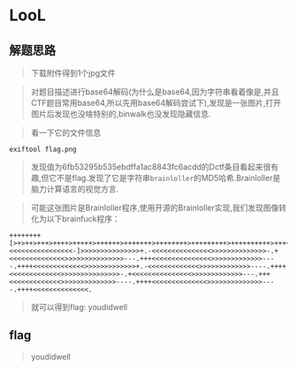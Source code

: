 # LooL

## 解题思路

> 下载附件得到1个jpg文件

> 对题目描述进行base64解码(为什么是base64,因为字符串看着像是,并且CTF题目常用base64,所以先用base64解码尝试下),发现是一张图片,打开图片后发现也没啥特别的,binwalk也没发现隐藏信息.

> 看一下它的文件信息

```
exiftool flag.png
```

> 发现值为6fb53295b535ebdffa1ac8843fc6acdd的Dctf条目看起来很有趣,但它不是flag.发现了它是字符串`brainloller`的MD5哈希.Brainloller是脑力计算语言的视觉方言.

> 可能这张图片是Brainloller程序,使用开源的Brainloller实现,我们发现图像转化为以下brainfuck程序：

```
++++++++[>+>++>+++>++++>+++++>++++++>+++++++>++++++++>+++++++++>++++++++++>+++++++++++>++++++++++++>+++++++++++++>++++++++++++++>+++++++++++++++>++++++++++++++++<<<<<<<<<<<<<<<<-]>>>>>>>>>>>>>>>+.-<<<<<<<<<<<<<<<>>>>>>>>>>>>>>-.+<<<<<<<<<<<<<<>>>>>>>>>>>>>>>---.+++<<<<<<<<<<<<<<<>>>>>>>>>>>>>----.++++<<<<<<<<<<<<<>>>>>>>>>>>>>+.-<<<<<<<<<<<<<>>>>>>>>>>>>>----.++++<<<<<<<<<<<<<>>>>>>>>>>>>>>>-.+<<<<<<<<<<<<<<<>>>>>>>>>>>>>---.+++<<<<<<<<<<<<<>>>>>>>>>>>>>>----.++++<<<<<<<<<<<<<<>>>>>>>>>>>>>>----.++++<<<<<<<<<<<<<<.
```

> 就可以得到flag: youdidwell


## flag

> youdidwell
